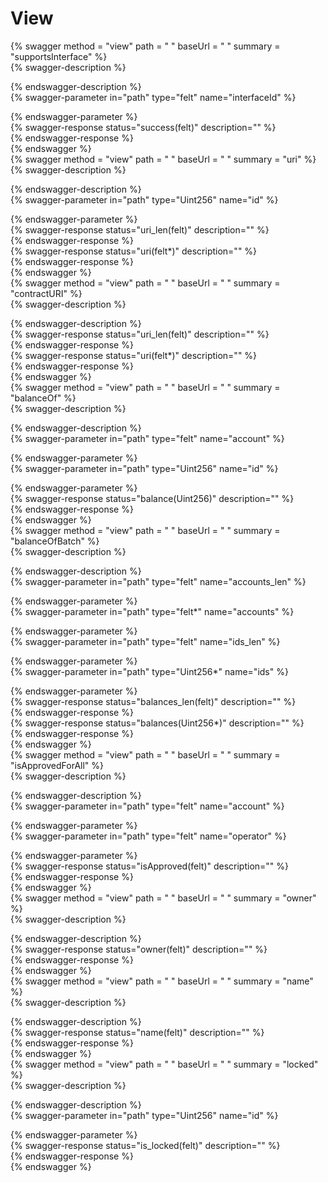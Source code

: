 
View
====
  
{% swagger method = "view" path = " " baseUrl = " " summary = "supportsInterface" %}  
{% swagger-description %}  
  
{% endswagger-description %}  
{% swagger-parameter in="path" type="felt" name="interfaceId" %}  
  
{% endswagger-parameter %}  
{% swagger-response status="success(felt)" description="" %}  
{% endswagger-response %}  
{% endswagger %}  
{% swagger method = "view" path = " " baseUrl = " " summary = "uri" %}  
{% swagger-description %}  
  
{% endswagger-description %}  
{% swagger-parameter in="path" type="Uint256" name="id" %}  
  
{% endswagger-parameter %}  
{% swagger-response status="uri_len(felt)" description="" %}  
{% endswagger-response %}  
{% swagger-response status="uri(felt*)" description="" %}  
{% endswagger-response %}  
{% endswagger %}  
{% swagger method = "view" path = " " baseUrl = " " summary = "contractURI" %}  
{% swagger-description %}  
  
{% endswagger-description %}  
{% swagger-response status="uri_len(felt)" description="" %}  
{% endswagger-response %}  
{% swagger-response status="uri(felt*)" description="" %}  
{% endswagger-response %}  
{% endswagger %}  
{% swagger method = "view" path = " " baseUrl = " " summary = "balanceOf" %}  
{% swagger-description %}  
  
{% endswagger-description %}  
{% swagger-parameter in="path" type="felt" name="account" %}  
  
{% endswagger-parameter %}  
{% swagger-parameter in="path" type="Uint256" name="id" %}  
  
{% endswagger-parameter %}  
{% swagger-response status="balance(Uint256)" description="" %}  
{% endswagger-response %}  
{% endswagger %}  
{% swagger method = "view" path = " " baseUrl = " " summary = "balanceOfBatch" %}  
{% swagger-description %}  
  
{% endswagger-description %}  
{% swagger-parameter in="path" type="felt" name="accounts_len" %}  
  
{% endswagger-parameter %}  
{% swagger-parameter in="path" type="felt*" name="accounts" %}  
  
{% endswagger-parameter %}  
{% swagger-parameter in="path" type="felt" name="ids_len" %}  
  
{% endswagger-parameter %}  
{% swagger-parameter in="path" type="Uint256*" name="ids" %}  
  
{% endswagger-parameter %}  
{% swagger-response status="balances_len(felt)" description="" %}  
{% endswagger-response %}  
{% swagger-response status="balances(Uint256*)" description="" %}  
{% endswagger-response %}  
{% endswagger %}  
{% swagger method = "view" path = " " baseUrl = " " summary = "isApprovedForAll" %}  
{% swagger-description %}  
  
{% endswagger-description %}  
{% swagger-parameter in="path" type="felt" name="account" %}  
  
{% endswagger-parameter %}  
{% swagger-parameter in="path" type="felt" name="operator" %}  
  
{% endswagger-parameter %}  
{% swagger-response status="isApproved(felt)" description="" %}  
{% endswagger-response %}  
{% endswagger %}  
{% swagger method = "view" path = " " baseUrl = " " summary = "owner" %}  
{% swagger-description %}  
  
{% endswagger-description %}  
{% swagger-response status="owner(felt)" description="" %}  
{% endswagger-response %}  
{% endswagger %}  
{% swagger method = "view" path = " " baseUrl = " " summary = "name" %}  
{% swagger-description %}  
  
{% endswagger-description %}  
{% swagger-response status="name(felt)" description="" %}  
{% endswagger-response %}  
{% endswagger %}  
{% swagger method = "view" path = " " baseUrl = " " summary = "locked" %}  
{% swagger-description %}  
  
{% endswagger-description %}  
{% swagger-parameter in="path" type="Uint256" name="id" %}  
  
{% endswagger-parameter %}  
{% swagger-response status="is_locked(felt)" description="" %}  
{% endswagger-response %}  
{% endswagger %}